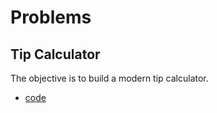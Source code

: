 # Problems

## Tip Calculator

The objective is to build a modern tip calculator.

- [code](/javascript/01-tip-calculator.js)
